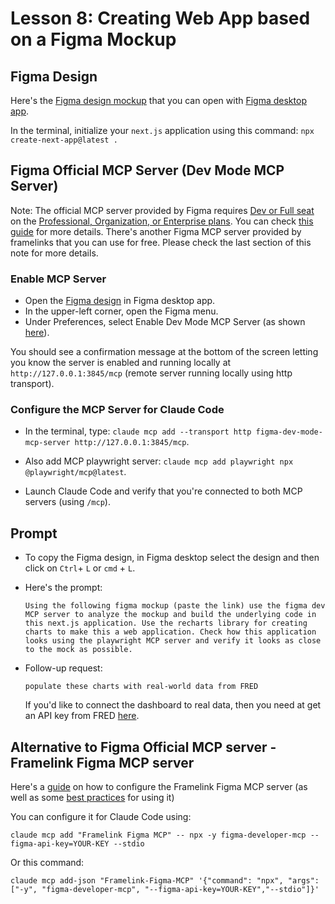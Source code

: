 # Lesson 8: Creating Web App based on a Figma Mockup

## Figma Design

Here's the [Figma design mockup](link) that you can open with [Figma desktop app](https://www.figma.com/downloads/). 

In the terminal, initialize your `next.js` application using this command:
`npx create-next-app@latest .`

## Figma Official MCP Server (Dev Mode MCP Server)

Note: The official MCP server provided by Figma requires [Dev or Full seat](https://help.figma.com/hc/en-us/articles/27468498501527-Updates-to-Figma-s-pricing-seats-and-billing-experience#h_01JCPBM8X2MBEXTABDM92HWZG4) on the [Professional, Organization, or Enterprise plans](https://help.figma.com/hc/en-us/articles/360040328273-Figma-plans-and-features). You can check [this guide](https://help.figma.com/hc/en-us/articles/32132100833559-Guide-to-the-Dev-Mode-MCP-Server) for more details. There's another Figma MCP server provided by framelinks that you can use for free. Please check the last section of this note for more details. 

### Enable MCP Server

- Open the [Figma design](https://github.com/https-deeplearning-ai/sc-claude-code-files/blob/main/additional_files/key-indicators.fig) in Figma desktop app. 
- In the upper-left corner, open the Figma menu.
- Under Preferences, select Enable Dev Mode MCP Server (as shown [here](https://help.figma.com/hc/article_attachments/33880427925271)).
 
You should see a confirmation message at the bottom of the screen letting you know the server is enabled and running locally at `http://127.0.0.1:3845/mcp` (remote server running locally using http transport). 

### Configure the MCP Server for Claude Code

- In the terminal, type: `claude mcp add --transport http figma-dev-mode-mcp-server http://127.0.0.1:3845/mcp`.

- Also add MCP playwright server: `claude mcp add playwright npx @playwright/mcp@latest`.

- Launch Claude Code and verify that you're connected to both MCP servers (using `/mcp`).


## Prompt 

- To copy the Figma design, in Figma desktop select the design and then click on `Ctrl`+ `L` or `cmd` + `L`.

- Here's the prompt:

  ```
  Using the following figma mockup (paste the link) use the figma dev MCP server to analyze the mockup and build the underlying code in this next.js application. Use the recharts library for creating charts to make this a web application. Check how this application looks using the playwright MCP server and verify it looks as close to the mock as possible.
  ```   

- Follow-up request:

  ``` 
  populate these charts with real-world data from FRED
  ```

  If you'd like to connect the dashboard to real data, then you need at get an API key from FRED [here](https://fred.stlouisfed.org/docs/api/api_key.html).



## Alternative to Figma Official MCP server - Framelink Figma MCP server 

Here's a [guide](https://www.framelink.ai/docs/quickstart?utm_source=github&utm_medium=referral&utm_campaign=readme) on how to configure the Framelink Figma MCP server (as well as some [best practices](https://www.framelink.ai/docs/best-practices) for using it)

You can configure it for Claude Code using: 

`claude mcp add "Framelink Figma MCP" -- npx -y figma-developer-mcp --figma-api-key=YOUR-KEY --stdio`

Or this command:

`claude mcp add-json "Framelink-Figma-MCP" '{"command": "npx", "args": ["-y", "figma-developer-mcp", "--figma-api-key=YOUR-KEY","--stdio"]}'`
